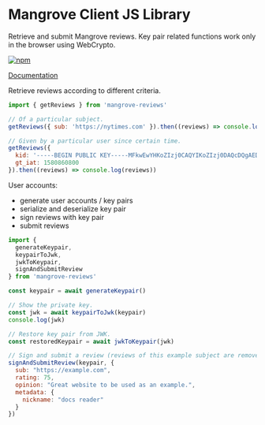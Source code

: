 # Mangrove Client JS Library

Retrieve and submit Mangrove reviews. Key pair related functions work only in the browser using WebCrypto.

[![npm](https://img.shields.io/npm/v/mangrove-reviews)](https://www.npmjs.com/package/mangrove-reviews)

[Documentation](https://js.mangrove.reviews/module-Client%2520functions.html)

Retrieve reviews according to different criteria.

```javascript
import { getReviews } from 'mangrove-reviews'

// Of a particular subject.
getReviews({ sub: 'https://nytimes.com' }).then((reviews) => console.log(reviews))

// Given by a particular user since certain time.
getReviews({
  kid: '-----BEGIN PUBLIC KEY-----MFkwEwYHKoZIzj0CAQYIKoZIzj0DAQcDQgAEDo6mN4kY6YFhpvF0u3hfVWD1RnDElPweX3U3KiUAx0dVeFLPAmeKdQY3J5agY3VspnHo1p/wH9hbZ63qPbCr6g==-----END PUBLIC KEY-----',
  gt_iat: 1580860800
}).then((reviews) => console.log(reviews))
```

User accounts:
- generate user accounts / key pairs
- serialize and deserialize key pair
- sign reviews with key pair
- submit reviews

```javascript
import {
  generateKeypair,
  keypairToJwk,
  jwkToKeypair,
  signAndSubmitReview
} from 'mangrove-reviews'

const keypair = await generateKeypair()

// Show the private key.
const jwk = await keypairToJwk(keypair)
console.log(jwk)

// Restore key pair from JWK.
const restoredKeypair = await jwkToKeypair(jwk)

// Sign and submit a review (reviews of this example subject are removed from the database).
signAndSubmitReview(keypair, {
  sub: "https://example.com",
  rating: 75,
  opinion: "Great website to be used as an example.",
  metadata: {
    nickname: "docs reader"
  }
})
```
